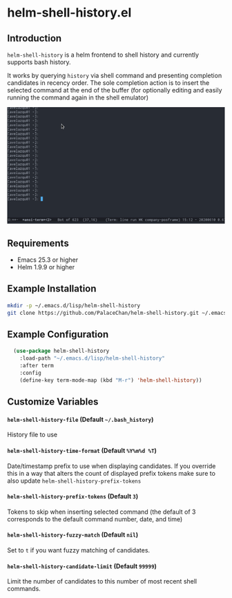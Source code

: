 # helm-shell-history.el

## Introduction
`helm-shell-history` is a helm frontend to shell history and currently supports bash history.

It works by querying `history` via shell command and presenting completion candidates in recency order.
The sole completion action is to insert the selected command at the end of the buffer (for optionally editing and easily running the command again in the shell emulator)

![Helm Shell GIF](media/preview.gif?raw=true)

## Requirements

* Emacs 25.3 or higher
* Helm 1.9.9 or higher

## Example Installation

```bash
mkdir -p ~/.emacs.d/lisp/helm-shell-history
git clone https://github.com/PalaceChan/helm-shell-history.git ~/.emacs.d/lisp/helm-shell-history
```

## Example Configuration

```lisp
  (use-package helm-shell-history
    :load-path "~/.emacs.d/lisp/helm-shell-history"
    :after term
    :config    
    (define-key term-mode-map (kbd "M-r") 'helm-shell-history))
```

## Customize Variables

#### `helm-shell-history-file` (Default `~/.bash_history`)

History file to use

#### `helm-shell-history-time-format` (Default `%Y%m%d %T`)

Date/timestamp prefix to use when displaying candidates.
If you override this in a way that alters the count of displayed prefix tokens make sure to also update `helm-shell-history-prefix-tokens`

#### `helm-shell-history-prefix-tokens` (Default `3`)

Tokens to skip when inserting selected command (the default of 3 corresponds to the default command number, date, and time)

#### `helm-shell-history-fuzzy-match` (Default `nil`)

Set to `t` if you want fuzzy matching of candidates.

#### `helm-shell-history-candidate-limit` (Default `99999`)

Limit the number of candidates to this number of most recent shell commands.
